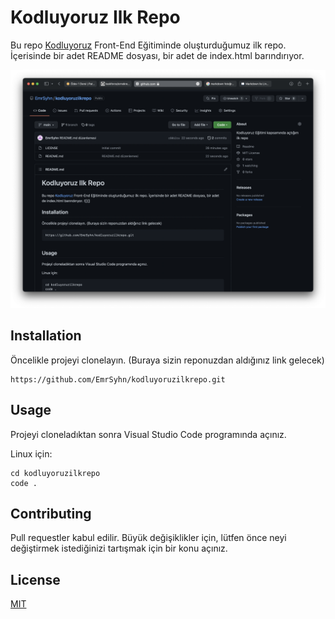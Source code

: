 # Kodluyoruz Ilk Repo

Bu repo [Kodluyoruz](https://www.kodluyoruz.org) Front-End Eğitiminde oluşturduğumuz ilk repo. İçerisinde bir adet README dosyası, bir adet de index.html barındırıyor.

![Ekran_Görüntüsü](https://github.com/EmrSyhn/kodluyoruzilkrepo/blob/a82fe5d583a2aba2de3be159a84c1e0a23bdc8ea/Ekran%20Resmi%202022-04-12%2017.49.03.png?raw=true)
## Installation
Öncelikle projeyi clonelayın. (Buraya sizin reponuzdan aldığınız link gelecek)

```
https://github.com/EmrSyhn/kodluyoruzilkrepo.git
```
## Usage
Projeyi cloneladıktan sonra Visual Studio Code programında açınız.

Linux için:
```
cd kodluyoruzilkrepo
code .
```
## Contributing

Pull requestler kabul edilir. Büyük değişiklikler için, lütfen önce neyi değiştirmek istediğinizi tartışmak için bir konu açınız.
## License

[MIT](https://choosealicense.com/licenses/mit/)
